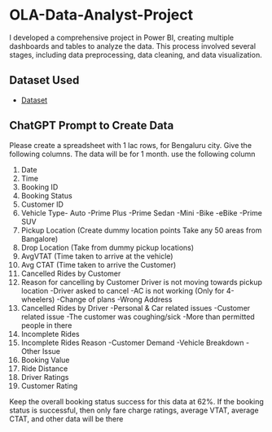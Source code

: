 # OLA-Data-Analyst-Project
I developed a comprehensive project in Power BI, creating multiple dashboards and tables to analyze the data. This process involved several stages, including data preprocessing, data cleaning, and data visualization.


## Dataset Used
- <a href="https://github.com/Bittu8175/OLA-Data-Analyst-Project/blob/main/Booking.csv">Dataset</a>

 ## ChatGPT Prompt to Create Data
 
 Please create a spreadsheet with 1 lac rows, for Bengaluru city. Give the following columns.
 The data will be for 1 month. use the following column
 1. Date
 2. Time
 3. Booking ID
 4. Booking Status
 5. Customer ID
 6. Vehicle Type- Auto -Prime Plus -Prime Sedan -Mini -Bike -eBike -Prime SUV
 7. Pickup Location (Create dummy location points Take any 50 areas from Bangalore)
 8. Drop Location (Take from dummy pickup locations)
 9. AvgVTAT (Time taken to arrive at the vehicle)
 10. Avg CTAT (Time taken to arrive the Customer)
 11. Cancelled Rides by Customer
 12. Reason for cancelling by Customer
Driver is not moving towards pickup location
 -Driver asked to cancel
 -AC is not working (Only for 4-wheelers)
 -Change of plans
 -Wrong Address
 13. Cancelled Rides by Driver
 -Personal & Car related issues
 -Customer related issue
 -The customer was coughing/sick
 -More than permitted people in there
 14. Incomplete Rides
 15. Incomplete Rides Reason
   -Customer Demand
   -Vehicle Breakdown
   -Other Issue
 16. Booking Value
 17. Ride Distance
 18. Driver Ratings
 19. Customer Rating
     
 Keep the overall booking status success for this data at 62%. If the booking status is successful, then only
 fare charge ratings, average VTAT, average CTAT, and other data will be there
